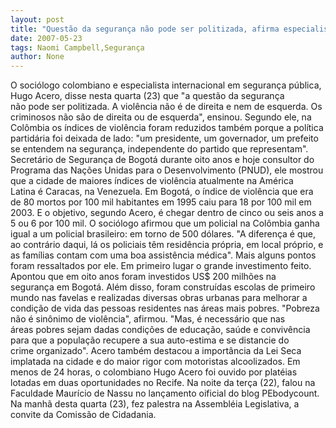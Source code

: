 ```yaml
---
layout: post
title: "Questão da segurança não pode ser politizada, afirma especialista colombiano"
date: 2007-05-23
tags: Naomi Campbell,Segurança
author: None
---
```

O soci&oacute;logo colombiano e especialista internacional em seguran&ccedil;a p&uacute;blica, Hugo Acero, disse nesta quarta (23) que &quot;a quest&atilde;o da seguran&ccedil;a n&atilde;o&nbsp;pode ser politizada. A viol&ecirc;ncia n&atilde;o &eacute; de&nbsp;direita e nem de esquerda. Os criminosos n&atilde;o&nbsp;s&atilde;o de direita ou de esquerda&quot;, ensinou.
Segundo ele,&nbsp;na Col&ocirc;mbia os &iacute;ndices de&nbsp;viol&ecirc;ncia foram reduzidos tamb&eacute;m porque a pol&iacute;tica partid&aacute;ria foi deixada de lado: &quot;um&nbsp;presidente, um governador, um prefeito se&nbsp;entendem na seguran&ccedil;a, independente do partido&nbsp;que representam&quot;.&nbsp;
Secret&aacute;rio de Seguran&ccedil;a de Bogot&aacute;&nbsp;durante oito anos e hoje consultor do Programa das Na&ccedil;&otilde;es Unidas para o Desenvolvimento (PNUD),&nbsp;ele mostrou que a cidade de maiores &iacute;ndices de&nbsp;viol&ecirc;ncia atualmente na Am&eacute;rica Latina&nbsp;&eacute; Caracas, na Venezuela. 
Em Bogot&aacute;, o &iacute;ndice de viol&ecirc;ncia&nbsp;que era de 80 mortos&nbsp;por 100 mil habitantes em 1995 caiu&nbsp;para 18 por 100 mil em 2003.&nbsp;E o objetivo, segundo Acero,&nbsp;&eacute; chegar dentro de cinco ou seis anos a 5 ou 6&nbsp;por 100 mil. 
O soci&oacute;logo afirmou que&nbsp;um policial na Col&ocirc;mbia&nbsp;ganha igual a um policial brasileiro: em torno&nbsp;de 500 d&oacute;lares. &quot;A diferen&ccedil;a &eacute; que, ao&nbsp;contr&aacute;rio daqui, l&aacute; os policiais t&ecirc;m resid&ecirc;ncia&nbsp;pr&oacute;pria, em local pr&oacute;prio, e as fam&iacute;lias contam&nbsp;com uma boa assist&ecirc;ncia m&eacute;dica&quot;. 
Mais alguns pontos foram&nbsp;ressaltados por ele. Em primeiro lugar o grande investimento feito. Apontou que em oito anos&nbsp;foram investidos US$ 200 milh&otilde;es na seguran&ccedil;a&nbsp;em Bogot&aacute;. 
Al&eacute;m disso, foram constru&iacute;das&nbsp;escolas de primeiro mundo nas favelas e&nbsp;realizadas diversas obras urbanas para melhorar&nbsp;a condi&ccedil;&atilde;o de vida das pessoas residentes nas&nbsp;&aacute;reas mais pobres. 
&quot;Pobreza n&atilde;o &eacute; sin&ocirc;nimo de viol&ecirc;ncia&quot;, afirmou.&nbsp;&quot;Mas, &eacute; necess&aacute;rio que nas &aacute;reas&nbsp;pobres sejam dadas condi&ccedil;&otilde;es de educa&ccedil;&atilde;o, sa&uacute;de&nbsp;e conviv&ecirc;ncia para que a popula&ccedil;&atilde;o recupere a&nbsp;sua auto-estima e se distancie do crime&nbsp;organizado&quot;. 
Acero tamb&eacute;m destacou a import&acirc;ncia da Lei Seca implatada na cidade e do maior rigor com motoristas alcoolizados.
Em menos de 24 horas, o colombiano Hugo Acero foi ouvido por plat&eacute;ias lotadas em duas oportunidades no Recife. Na&nbsp;noite da ter&ccedil;a (22), falou na Faculdade Maur&iacute;cio de Nassu no lan&ccedil;amento oificial do blog PEbodycount. Na manh&atilde; desta quarta (23), fez palestra na Assembl&eacute;ia Legislativa, a convite da Comiss&atilde;o de&nbsp;Cidadania.&nbsp; 